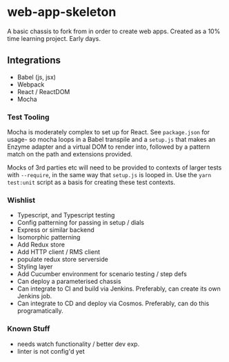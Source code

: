 # web-app-skeleton

A basic chassis to fork from in order to create web apps. Created as a 10% time learning project. Early days.

## Integrations
- Babel (js, jsx)
- Webpack
- React / ReactDOM
- Mocha

### Test Tooling

Mocha is moderately complex to set up for React. See `package.json` for usage- so mocha loops in a Babel transpile and a `setup.js` that makes an Enzyme adapter and a virtual DOM to render into, followed by a pattern match on the path and extensions provided. 

Mocks of 3rd parties etc will need to be provided to contexts of larger tests with `--require`, in the same way that `setup.js` is looped in. Use the `yarn test:unit` script as a basis for creating these test contexts.

### Wishlist

- Typescript, and Typescript testing
- Config patterning for passing in setup / dials
- Express or similar backend
- Isomorphic patterning
- Add Redux store
- Add HTTP client / RMS client 
- populate redux store serverside
- Styling layer
- Add Cucumber environment for scenario testing / step defs
- Can deploy a parameterised chassis
- Can integrate to CI and build via Jenkins. Preferably, can create its own Jenkins job.
- Can integrate to CD and deploy via Cosmos. Preferably, can do this programatically.

### Known Stuff

- needs watch functionality / better dev exp.
- linter is not config'd yet
